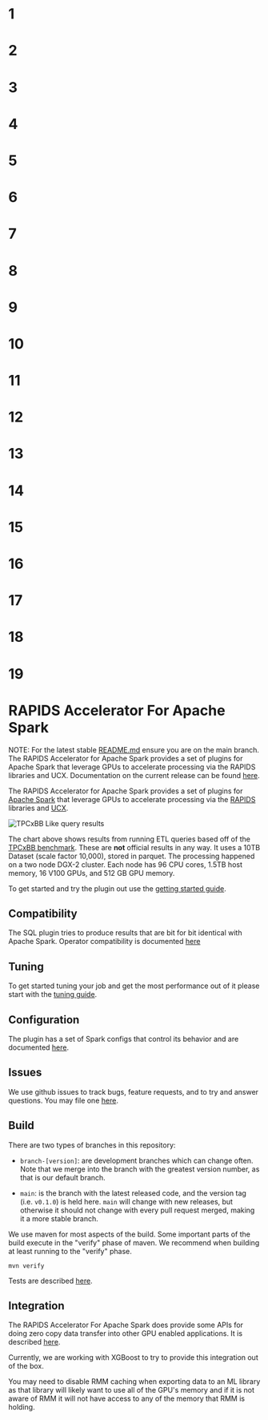 # 1
# 2
# 3
# 4
# 5
# 6
# 7
# 8
# 9
# 10
# 11
# 12
# 13
# 14
# 15
# 16
# 17
# 18
# 19
# RAPIDS Accelerator For Apache Spark
NOTE: For the latest stable [README.md](https://github.com/nvidia/spark-rapids/blob/main/README.md) ensure you are on the main branch. The RAPIDS Accelerator for Apache Spark provides a set of plugins for Apache Spark that leverage GPUs to accelerate processing via the RAPIDS libraries and UCX. Documentation on the current release can be found [here](https://nvidia.github.io/spark-rapids/). 

The RAPIDS Accelerator for Apache Spark provides a set of plugins for 
[Apache Spark](https://spark.apache.org) that leverage GPUs to accelerate processing
via the [RAPIDS](https://rapids.ai) libraries and [UCX](https://www.openucx.org/).

![TPCxBB Like query results](./docs/img/tpcxbb-like-results.png "TPCxBB Like Query Results")

The chart above shows results from running ETL queries based off of the 
[TPCxBB benchmark](http://www.tpc.org/tpcx-bb/default.asp). These are **not** official results in
any way. It uses a 10TB Dataset (scale factor 10,000), stored in parquet. The processing happened on
a two node DGX-2 cluster. Each node has 96 CPU cores, 1.5TB host memory, 16 V100 GPUs, and 512 GB
GPU memory.

To get started and try the plugin out use the [getting started guide](./docs/get-started/getting-started.md).

## Compatibility

The SQL plugin tries to produce results that are bit for bit identical with Apache Spark.
Operator compatibility is documented [here](./docs/compatibility.md)

## Tuning

To get started tuning your job and get the most performance out of it please start with the
[tuning guide](./docs/tuning-guide.md).

## Configuration

The plugin has a set of Spark configs that control its behavior and are documented 
[here](docs/configs.md).

## Issues

We use github issues to track bugs, feature requests, and to try and answer questions. You
may file one [here](https://github.com/NVIDIA/spark-rapids/issues/new/choose).

## Build

There are two types of branches in this repository:

* `branch-[version]`: are development branches which can change often. Note that we merge into 
  the branch with the greatest version number, as that is our default branch.

* `main`: is the branch with the latest released code, and the version tag (i.e. `v0.1.0`)
  is held here. `main` will change with new releases, but otherwise it should not change with
  every pull request merged, making it a more stable branch.

We use maven for most aspects of the build. Some important parts of the build execute in
the "verify" phase of maven.  We recommend when building at least running to the "verify" phase.   

```shell script
mvn verify
```

Tests are described [here](./docs/testing.md).

## Integration
The RAPIDS Accelerator For Apache Spark does provide some APIs for doing zero copy data
transfer into other GPU enabled applications.  It is described
[here](docs/ml-integration.md).

Currently, we are working with XGBoost to try to provide this integration out of the box. 

You may need to disable RMM caching when exporting data to an ML library as that library
will likely want to use all of the GPU's memory and if it is not aware of RMM it will not have
access to any of the memory that RMM is holding.
